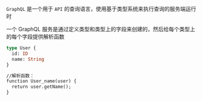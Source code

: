 `GraphQL` 是一个用于 `API` 的查询语言，使用基于类型系统来执行查询的服务端运行时

一个 GraphQL 服务是通过定义类型和类型上的字段来创建的，然后给每个类型上的每个字段提供解析函数

```graphql
type User {
  id: ID
  name: String
}

//解析函数：
function User_name(user) {
  return user.getName();
}

```
